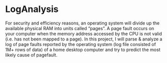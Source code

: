 # LogAnalysis
For security and efficiency reasons, an operating system will divide up the available physical RAM into units called “pages”. A page fault occurs on your computer when the memory address accessed by the CPU is not valid (i.e. has not been mapped to a page). In this project, I will parse &amp; analyze a log of page faults reported by the operating system (log file consisted of 1M+ rows of data) of a home desktop computer and try to predict the most likely cause of pagefault. 
